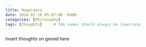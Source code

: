 ```yaml
---
title: Happiness
date: 2024-01-16 05:07:00 -0400
categories: [Philosophy]
tags: [thoughts]     # TAG names should always be lowercase
---
```


Insert thoughts on gened here

